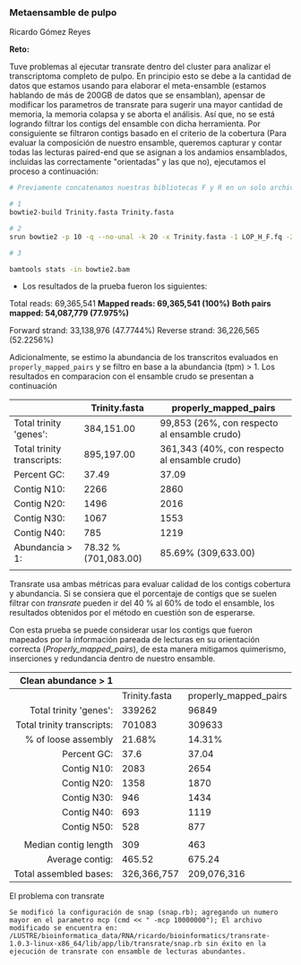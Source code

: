 ### Metaensamble de pulpo

Ricardo Gómez Reyes

**Reto:**

Tuve problemas al ejecutar transrate dentro del cluster para analizar el transcriptoma completo de pulpo. En principio esto se debe a la cantidad de datos que estamos usando para elaborar el meta-ensamble (estamos hablando de más de 200GB de datos que se ensamblan), apensar de modificar los parametros de transrate para sugerir una mayor cantidad de memoria, la memoria colapsa y se aborta el análisis. Así que, no se está logrando filtrar los contigs del ensamble con dicha herramienta. Por consiguiente se filtraron contigs basado en el criterio de la cobertura (Para evaluar la composición de nuestro ensamble, queremos capturar y contar todas las lecturas paired-end que se asignan a los andamios ensamblados, incluidas las correctamente "orientadas" y las que no), ejecutamos el proceso a continuación:  

```bash
# Previamente concatenamos nuestras bibliotecas F y R en un solo archivo *fq

# 1
bowtie2-build Trinity.fasta Trinity.fasta

# 2
srun bowtie2 -p 10 -q --no-unal -k 20 -x Trinity.fasta -1 LOP_H_F.fq -2 LOP_H_R.fq | samtools view -@10 -Sb -o bowtie2.bam

# 3

bamtools stats -in bowtie2.bam

```

- Los resultados de la prueba fueron los siguientes:

Total reads:    69,365,541
**Mapped reads:    69,365,541 (100%)**
**Both pairs mapped: 54,087,779 (77.975%)**

Forward strand:   33,138,976 (47.7744%)
Reverse strand:   36,226,565 (52.2256%)

Adicionalmente, se estimo la abundancia de los transcritos evaluados en `properly_mapped_pairs` y se filtro en base a la abundancia (tpm) > 1. Los resultados en comparacion con el ensamble crudo se presentan a continuación

|                            | Trinity.fasta        | properly_mapped_pairs                         |
| -------------------------- | -------------------- | --------------------------------------------- |
| Total trinity 'genes':     | 384,151.00           | 99,853 (26%, con respecto al ensamble crudo)  |
| Total trinity transcripts: | 895,197.00           | 361,343 (40%, con respecto al ensamble crudo) |
| Percent GC:                | 37.49                | 37.09                                         |
| Contig N10:                | 2266                 | 2860                                          |
| Contig N20:                | 1496                 | 2016                                          |
| Contig N30:                | 1067                 | 1553                                          |
| Contig N40:                | 785                  | 1219                                          |
| Abundancia > 1:            | 78.32 % (701,083.00) | 85.69% (309,633.00)                           |
|                            |                      |                                               |

Transrate usa ambas métricas para evaluar calidad de los contigs cobertura y abundancia. Si se consiera que el porcentaje de contigs que se suelen filtrar con *transrate* pueden ir del 40 % al 60% de todo el ensamble, los resultados obtenidos por el método en cuestión son de esperarse.

Con esta prueba se puede considerar usar los contigs que fueron mapeados por la información pareada de lecturas en su orientación correcta (*Properly_mapped_pairs*), de esta manera mitigamos quimerismo, inserciones y redundancia dentro de nuestro ensamble. 

|        Clean abundance > 1 |               |                       |
| -------------------------: | ------------- | --------------------- |
|                            | Trinity.fasta | properly_mapped_pairs |
|     Total trinity 'genes': | 339262        | 96849                 |
| Total trinity transcripts: | 701083        | 309633                |
|        % of loose assembly | 21.68%        | 14.31%                |
|                Percent GC: | 37.6          | 37.04                 |
|                Contig N10: | 2083          | 2654                  |
|                Contig N20: | 1358          | 1870                  |
|                Contig N30: | 946           | 1434                  |
|                Contig N40: | 693           | 1119                  |
|                Contig N50: | 528           | 877                   |
|                            |               |                       |
|       Median contig length | 309           | 463                   |
|            Average contig: | 465.52        | 675.24                |
|     Total assembled bases: | 326,366,757   | 209,076,316           |



El problema con transrate

```
Se modificó la configuración de snap (snap.rb); agregando un numero mayor en el parametro mcp (cmd << " -mcp 10000000"); El archivo modificado se encuentra en: /LUSTRE/bioinformatica_data/RNA/ricardo/bioinformatics/transrate-1.0.3-linux-x86_64/lib/app/lib/transrate/snap.rb sin éxito en la ejecución de transrate con ensamble de lecturas abundantes.


```

